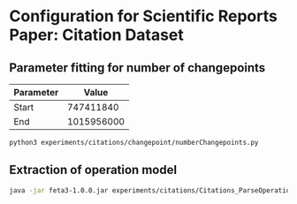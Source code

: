 # Configuration for Scientific Reports Paper: Citation Dataset

## Parameter fitting for number of changepoints

| Parameter | Value |
| --- | --- |
| Start | 747411840 |
| End | 1015956000 |

```bash
python3 experiments/citations/changepoint/numberChangepoints.py
```

## Extraction of operation model

```bash
java -jar feta3-1.0.0.jar experiments/citations/Citations_ParseOperations.json
```